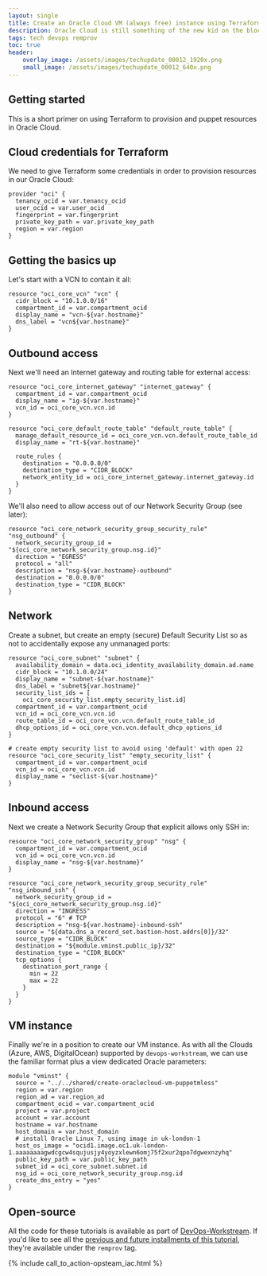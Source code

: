 ```yaml
---
layout: single
title: Create an Oracle Cloud VM (always free) instance using Terraform
description: Oracle Cloud is still something of the new kid on the block, but their always-free tier offers a great starting place for some automated cloud resources provisioned with Terraform
tags: tech devops remprov
toc: true
header:
    overlay_image: /assets/images/techupdate_00012_1920x.png
    small_image: /assets/images/techupdate_00012_640x.png
---
```


## Getting started
This is a short primer on using Terraform to provision and puppet resources in Oracle Cloud.

## Cloud credentials for Terraform
We need to give Terraform some credentials in order to provision resources in our Oracle Cloud:
```
provider "oci" {
  tenancy_ocid = var.tenancy_ocid
  user_ocid = var.user_ocid
  fingerprint = var.fingerprint
  private_key_path = var.private_key_path
  region = var.region
}
```

## Getting the basics up
Let's start with a VCN to contain it all:
```
resource "oci_core_vcn" "vcn" {
  cidr_block = "10.1.0.0/16"
  compartment_id = var.compartment_ocid
  display_name = "vcn-${var.hostname}"
  dns_label = "vcn${var.hostname}"
}
```

## Outbound access
Next we'll need an Internet gateway and routing table for external access:
```
resource "oci_core_internet_gateway" "internet_gateway" {
  compartment_id = var.compartment_ocid
  display_name = "ig-${var.hostname}"
  vcn_id = oci_core_vcn.vcn.id
}
```
```
resource "oci_core_default_route_table" "default_route_table" {
  manage_default_resource_id = oci_core_vcn.vcn.default_route_table_id
  display_name = "rt-${var.hostname}"

  route_rules {
    destination = "0.0.0.0/0"
    destination_type = "CIDR_BLOCK"
    network_entity_id = oci_core_internet_gateway.internet_gateway.id
  }
}
```
We'll also need to allow access out of our Network Security Group (see later):
```
resource "oci_core_network_security_group_security_rule" "nsg_outbound" {
  network_security_group_id = "${oci_core_network_security_group.nsg.id}"
  direction = "EGRESS"
  protocol = "all"
  description = "nsg-${var.hostname}-outbound"
  destination = "0.0.0.0/0"
  destination_type = "CIDR_BLOCK"
}
```

## Network
Create a subnet, but create an empty (secure) Default Security List so as not to accidentally expose any unmanaged ports:
```
resource "oci_core_subnet" "subnet" {
  availability_domain = data.oci_identity_availability_domain.ad.name
  cidr_block = "10.1.0.0/24"
  display_name = "subnet-${var.hostname}"
  dns_label = "subnet${var.hostname}"
  security_list_ids = [
    oci_core_security_list.empty_security_list.id]
  compartment_id = var.compartment_ocid
  vcn_id = oci_core_vcn.vcn.id
  route_table_id = oci_core_vcn.vcn.default_route_table_id
  dhcp_options_id = oci_core_vcn.vcn.default_dhcp_options_id
}
```
```
# create empty security list to avoid using 'default' with open 22
resource "oci_core_security_list" "empty_security_list" {
  compartment_id = var.compartment_ocid
  vcn_id = oci_core_vcn.vcn.id
  display_name = "seclist-${var.hostname}"
}
```

## Inbound access
Next we create a Network Security Group that explicit allows only SSH in:
```
resource "oci_core_network_security_group" "nsg" {
  compartment_id = var.compartment_ocid
  vcn_id = oci_core_vcn.vcn.id
  display_name = "nsg-${var.hostname}"
}
```
```
resource "oci_core_network_security_group_security_rule" "nsg_inbound_ssh" {
  network_security_group_id = "${oci_core_network_security_group.nsg.id}"
  direction = "INGRESS"
  protocol = "6" # TCP
  description = "nsg-${var.hostname}-inbound-ssh"
  source = "${data.dns_a_record_set.bastion-host.addrs[0]}/32"
  source_type = "CIDR_BLOCK"
  destination = "${module.vminst.public_ip}/32"
  destination_type = "CIDR_BLOCK"
  tcp_options {
    destination_port_range {
      min = 22
      max = 22
    }
  }
}
```

## VM instance
Finally we're in a position to create our VM instance.  As with all the Clouds (Azure, AWS, DigitalOcean) supported by `devops-workstream`, we can use the familiar format plus a view dedicated Oracle parameters:
```
module "vminst" {
  source = "../../shared/create-oraclecloud-vm-puppetmless"
  region = var.region
  region_ad = var.region_ad
  compartment_ocid = var.compartment_ocid
  project = var.project
  account = var.account
  hostname = var.hostname
  host_domain = var.host_domain
  # install Oracle Linux 7, using image in uk-london-1
  host_os_image = "ocid1.image.oc1.uk-london-1.aaaaaaaagwdcgcw4squjusjy4yoyzxlewn6omj75f2xur2qpo7dgwexnzyhq"
  public_key_path = var.public_key_path
  subnet_id = oci_core_subnet.subnet.id
  nsg_id = oci_core_network_security_group.nsg.id
  create_dns_entry = "yes"
}
```

## Open-source
All the code for these tutorials is available as part of [DevOps-Workstream](https://github.com/lightenna/devops-workstream). 
If you'd like to see all the [previous and future installments of this tutorial](/tech/remprov), they're available under the `remprov` tag.

{% include call_to_action-opsteam_iac.html %}
